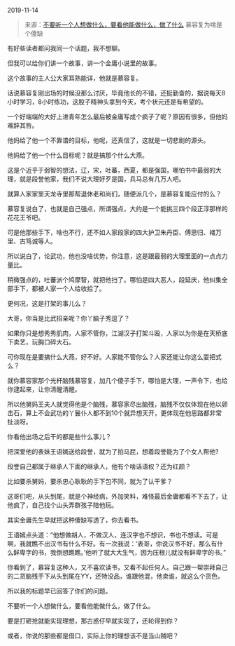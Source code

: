 2019-11-14

> 来源：[不要听一个人想做什么，要看他能做什么，做了什么](http://mp.weixin.qq.com/s?__biz=MzU3NDc5Nzc0NQ==&mid=2247485823&idx=2&sn=2b73a7ad3f50063a989d8e2d72ffce1a&chksm=fd2daba1ca5a22b70a1a3a00338b308753685cb378eef2ea596be8cc5e9795866a0d01f6dff0&scene=27#wechat_redirect)
> 慕容复为啥是个傻缺

有好些读者都问我同一个话题，我不想聊。

  

但我可以给你们讲一个故事，讲一个金庸小说里的故事。

  

这个故事的主人公大家耳熟能详，他就是慕容复。

  

话说慕容复刚出场的时候没那么讨厌，毕竟他长的不错，还挺勤奋的，据说每天8小时学习，8小时练功，这股子精神头拿到今天，考个状元还是有希望的。

  

一个好端端的大好上进青年怎么最后被金庸写成个疯子了呢？原因有很多，但他妈难辞其咎。

  

他妈给了他一个不靠谱的目标，他呢，还真信了，这就是一切悲剧的源头。

  

他妈给了他一个什么目标呢？就是搞那个什么大燕。

  

这是个近乎于弱智的想法，辽，宋，吐蕃，西夏，都是强国，哪怕书中最弱的大理，就是段誉他家，我们不说大理好歹是国，兵马总有几万人吧。

  

就算人家家里天龙寺里那帮退休老和尚们，随便派几个，是慕容复能应付的么？

  

慕容复说白了，也就是自己强点，所谓强点，大约是一个能挑三四个段正淳那样的花花王爷吧。

  

可是他那些手下，啥也不行，还不如人家段家的四大护卫朱丹臣、傅思归、褚万里、古笃诚等人。

  

所以说白了，论武功，他也没啥优势，你注意，这是跟最弱的大理里面的一点点力量比。

  

稍微强点的，吐蕃派个鸠摩智，就把他扫了。哪怕是四大恶人，段延庆，他纠集全部手下，都被人家一个人给收拾了。

  

更何况，这是打架的事儿么？

  

大哥，你当是比武招亲呢？你丫脑子秀逗了？

  

如果你只是想秀秀肌肉，人家不管你，江湖汉子打架斗殴，人家以为你是在天桥底下卖艺，玩胸口碎大石。

  

可你现在是要搞什么大燕，好不好。人家能不管你么？人家还能让你这么耍把式么？

  

就你慕容家那个光杆脑残慕容复，加几个傻子手下，哪怕是大理，一声令下，也给你逮起来，让你清醒清醒。

  

所以他舅妈王夫人就觉得他是个脑残，慕容家尽出脑残，脑残不仅仅体现在他以卵击石，算上不会武功的丫鬟仆人都不到10个就异想天开，更体现在他思路都非常扯淡呀。

  

你看他出场之后干的都是些什么事儿？

  

把深爱他的表妹王语嫣送给段誉，就为了拍马屁，想着段誉能为了个女人帮他?

  

段誉自己都属于继承人下面的继承人，他有个啥话语权？还为红颜？

  

比如要杀舅妈，要杀忠心耿耿的手下包不同，就为了认干爹？

  

这哥们吧，从头到尾，就是个神经病，外加笑料，难怪最后金庸都看不下去了，让他疯了，自己找个山头弄群孩子陪他玩。  

  

其实金庸先生早就把这种傻缺写透了，你去看书。

  

王语嫣点头道：“他想做胡人，不做汉人，连汉字也不想识，书也不想读。可是啊，我就瞧不出汉书有什么不好。有一次我说：‘表哥，你说汉书不好，那么有什么鲜卑字的书，我倒想瞧瞧。’他听了就大大生气，因为压根儿就没有鲜卑字的书。”

  

你看到了，慕容复这种人，又不喜欢读书，又看不起任何人。自己跟一帮崇拜自己的二货脑残手下从头到尾在YY，还特没品，谁跟他混，他卖谁，就这么个货色。

  

所以我的标题早已回答了你们的问题。

  

不要听一个人想做什么，要看他能做什么，做了什么。

  

要是打砸抢就能实现理想，那古惑仔早就实现了，还轮得到你？

  

或者，你说的那些都是借口，实际上你的理想该不是当山贼吧？

